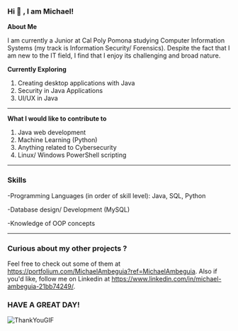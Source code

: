 ### Hi 👋 , I am Michael!



**About Me**
 
 I am currently a Junior at Cal Poly Pomona studying Computer Information Systems (my track is Information Security/ Forensics). Despite the fact that I am new to the IT field, I find that I enjoy its challenging and broad nature. 

 
**Currently Exploring**

1. Creating desktop applications with Java
2. Security in Java Applications
3. UI/UX in Java


___________________________________________________________________________________________________  
**What I would like to contribute to**
1. Java web development
2. Machine Learning (Python)
3. Anything related to Cybersecurity
4. Linux/ Windows PowerShell scripting

___________________________________________________________________________________________________  

### Skills
-Programming Languages (in order of skill level): Java, SQL, Python

-Database design/ Development (MySQL)

-Knowledge of OOP concepts
   

___________________________________________________________________________________________________  

   
### Curious about my other projects ?
Feel free to check out some of them at https://portfolium.com/MichaelAmbeguia?ref=MichaelAmbeguia.
Also if you'd like, follow me on Linkedin at https://www.linkedin.com/in/michael-ambeguia-21bb74249/.


### HAVE A GREAT DAY!
![ThankYouGIF](https://github.com/michl203/michl203/assets/110306237/cbb7db80-b9da-423a-b8cb-047f5cfaa5e7)







